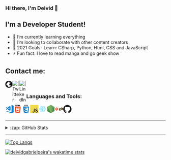 ### Hi there, I'm Deivid 👋

## I'm a Developer Student!
- 🌱 I’m currently learning everything
- 👯 I’m looking to collaborate with other content creators
- 🥅 2021 Goals- Learn: CSharp, Python, Html, CSS and JavaScript
- ⚡ Fun fact: I love to read manga and go geek show

## Contact me:

<img align="left" alt="" width="22px" src="https://raw.githubusercontent.com/iconic/open-iconic/master/svg/globe.svg"/>
<img align="left" alt=" | Twitter" width="22px" src="https://cdn.jsdelivr.net/npm/simple-icons@v3/icons/twitter.svg" />
<img align="left" alt=" | LinkedIn" width="22px" src="https://cdn.jsdelivr.net/npm/simple-icons@v3/icons/linkedin.svg" />

<br/>

### Languages and Tools:
<img align="left" alt="Visual Studio Code" width="26px" src="https://raw.githubusercontent.com/github/explore/80688e429a7d4ef2fca1e82350fe8e3517d3494d/topics/visual-studio-code/visual-studio-code.png"/>
<img align="left" alt="HTML5" width="26px" src="https://raw.githubusercontent.com/github/explore/80688e429a7d4ef2fca1e82350fe8e3517d3494d/topics/html/html.png"/>
<img align="left" alt="CSS3" width="26px" src="https://raw.githubusercontent.com/github/explore/80688e429a7d4ef2fca1e82350fe8e3517d3494d/topics/css/css.png"/>
<img align="left" alt="JavaScript" width="26px" src="https://raw.githubusercontent.com/github/explore/80688e429a7d4ef2fca1e82350fe8e3517d3494d/topics/javascript/javascript.png" />
<img align="left" alt="React" width="26px" src="https://raw.githubusercontent.com/github/explore/80688e429a7d4ef2fca1e82350fe8e3517d3494d/topics/react/react.png" />
<img align="left" alt="Node.js" width="26px" src="https://raw.githubusercontent.com/github/explore/80688e429a7d4ef2fca1e82350fe8e3517d3494d/topics/nodejs/nodejs.png" />
<img align="left" alt="Git" width="26px" src="https://raw.githubusercontent.com/github/explore/80688e429a7d4ef2fca1e82350fe8e3517d3494d/topics/git/git.png" />
<img align="left" alt="GitHub" width="26px" src="https://raw.githubusercontent.com/github/explore/78df643247d429f6cc873026c0622819ad797942/topics/github/github.png" />

<br />
<br />

---

<details>
  <summary>:zap: GitHub Stats</summary>
  <img align="left" alt="deividgabrielpeira's GitHub Stats" src="https://github-readme-stats-01.deividgabrielpeira.vercel.app/api?username=deividgabrielpeira&show_icons=true&hide_border=true" />
</details>

---

[![Top Langs](https://github-readme-stats.vercel.app/api/top-langs/?username=deividgabrielpeira&layout=compact)](https://github.com/anuraghazra/github-readme-stats)

[![deividgabrielpeira's wakatime stats](https://github-readme-stats.vercel.app/api/wakatime?username=deividgabrielpeira&layout=compact)](https://github.com/anuraghazra/github-readme-stats)
